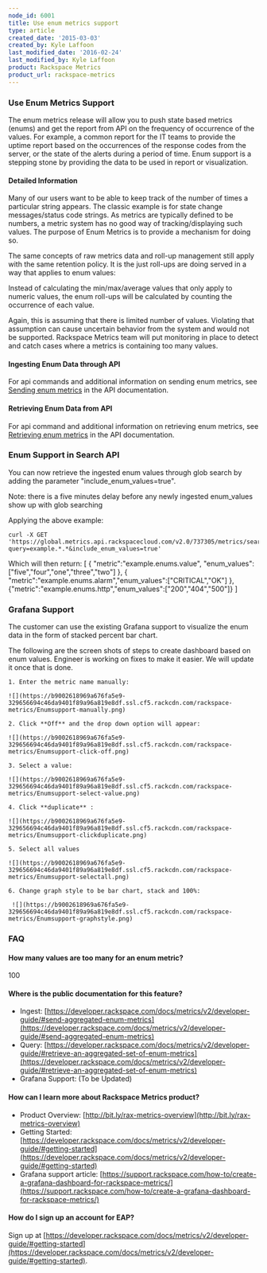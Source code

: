 ```yaml
---
node_id: 6001
title: Use enum metrics support
type: article
created_date: '2015-03-03'
created_by: Kyle Laffoon
last_modified_date: '2016-02-24'
last_modified_by: Kyle Laffoon
product: Rackspace Metrics
product_url: rackspace-metrics
---
```


### Use Enum Metrics Support

The enum metrics release will allow you to push state based metrics (enums) and get the report from API on the frequency of occurrence of the values. For example, a common report for the IT teams to provide the uptime report based on the occurrences of the response codes from the server, or the state of the alerts during a period of time. Enum support is a stepping stone by providing the data to be used in report or visualization.

#### Detailed Information

Many of our users want to be able to keep track of the number of times a particular string appears. The classic example is for state change messages/status code strings. As metrics are typically defined to be numbers, a metric system has no good way of tracking/displaying such values. The purpose of Enum Metrics is to provide a mechanism for doing so.

The same concepts of raw metrics data and roll-up management still apply with the same retention policy.  It is the just roll-ups are doing served in a way that applies to enum values:

Instead of calculating the min/max/average values that only apply to numeric values, the enum roll-ups will be calculated by counting the occurrence of each value.

Again, this is assuming that there is limited number of values. Violating that assumption can cause uncertain behavior from the system and would not be supported. Rackspace Metrics team will put monitoring in place to detect and catch cases where a metrics is containing too many values.

#### Ingesting Enum Data through API
For api commands and additional information on sending enum metrics, see [Sending enum metrics](https://developer.rackspace.com/docs/metrics/v2/developer-guide/#sending-enum-metrics) in the API documentation.

#### Retrieving Enum Data from API

For api command and additional information on retrieving enum metrics, see [Retrieving enum metrics](https://developer.rackspace.com/docs/metrics/v2/developer-guide/#retrieving-enum-metrics) in the API documentation.


### Enum Support in Search API

You can now retrieve the ingested enum values through glob search by adding the parameter "include\_enum\_values=true".

Note: there is a five minutes delay before any newly ingested enum\_values show up with glob searching

Applying the above example:

    curl -X GET 'https://global.metrics.api.rackspacecloud.com/v2.0/737305/metrics/search?query=example.*.*&include_enum_values=true'

Which will then return:
    [
    {
      "metric":"example.enums.value",
      "enum_values":["five","four","one","three","two"]
    },
    {
     "metric":"example.enums.alarm","enum_values":["CRITICAL","OK"]
    },
    {"metric":"example.enums.http","enum_values":["200","404","500"]}
    ]


### Grafana Support

The customer can use the existing Grafana support to visualize the enum data in the form of stacked percent bar chart.

The following are the screen shots of steps to create dashboard based on enum values. Engineer is working on fixes to make it easier. We will update it once that is done.

    1. Enter the metric name manually:
    
    ![](https://b9002618969a676fa5e9-329656694c46da9401f89a96a819e8df.ssl.cf5.rackcdn.com/rackspace-metrics/Enumsupport-manually.png)
    
    2. Click **Off** and the drop down option will appear:         
    
    ![](https://b9002618969a676fa5e9-329656694c46da9401f89a96a819e8df.ssl.cf5.rackcdn.com/rackspace-metrics/Enumsupport-click-off.png)
    
    3. Select a value:
    
    ![](https://b9002618969a676fa5e9-329656694c46da9401f89a96a819e8df.ssl.cf5.rackcdn.com/rackspace-metrics/Enumsupport-select-value.png)
    
    4. Click **duplicate** :
    
    ![](https://b9002618969a676fa5e9-329656694c46da9401f89a96a819e8df.ssl.cf5.rackcdn.com/rackspace-metrics/Enumsupport-clickduplicate.png)
    
    5. Select all values
    
    ![](https://b9002618969a676fa5e9-329656694c46da9401f89a96a819e8df.ssl.cf5.rackcdn.com/rackspace-metrics/Enumsupport-selectall.png)
    
    6. Change graph style to be bar chart, stack and 100%:
    
     ![](https://b9002618969a676fa5e9-329656694c46da9401f89a96a819e8df.ssl.cf5.rackcdn.com/rackspace-metrics/Enumsupport-graphstyle.png)

### FAQ

#### How many values are too many for an enum metric?

100

#### Where is the public documentation for this feature?

 - Ingest: [https://developer.rackspace.com/docs/metrics/v2/developer-guide/#send-aggregated-enum-metrics](https://developer.rackspace.com/docs/metrics/v2/developer-guide/#send-aggregated-enum-metrics)
 - Query: [https://developer.rackspace.com/docs/metrics/v2/developer-guide/#retrieve-an-aggregated-set-of-enum-metrics](https://developer.rackspace.com/docs/metrics/v2/developer-guide/#retrieve-an-aggregated-set-of-enum-metrics)
 - Grafana Support:  (To be Updated)

#### How can I learn more about Rackspace Metrics product?

 - Product Overview:  [http://bit.ly/rax-metrics-overview](http://bit.ly/rax-metrics-overview)
 - Getting Started: [https://developer.rackspace.com/docs/metrics/v2/developer-guide/#getting-started](https://developer.rackspace.com/docs/metrics/v2/developer-guide/#getting-started)
 - Grafana support article: [https://support.rackspace.com/how-to/create-a-grafana-dashboard-for-rackspace-metrics/](https://support.rackspace.com/how-to/create-a-grafana-dashboard-for-rackspace-metrics/)

#### How do I sign up an account for EAP?

Sign up at [https://developer.rackspace.com/docs/metrics/v2/developer-guide/#getting-started](https://developer.rackspace.com/docs/metrics/v2/developer-guide/#getting-started).
